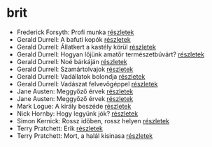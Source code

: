 # brit

- Frederick Forsyth: Profi munka [részletek](_details/Frederick%20Forsyth.md#id_775)
- Gerald Durrell: A bafuti kopók [részletek](_details/Gerald%20Durrell.md#id_862)
- Gerald Durrell: Állatkert a kastély körül [részletek](_details/Gerald%20Durrell.md#id_310)
- Gerald Durrell: Hogyan lőjünk amatőr természetbúvárt? [részletek](_details/Gerald%20Durrell.md#id_869)
- Gerald Durrell: Noé bárkáján [részletek](_details/Gerald%20Durrell.md#id_870)
- Gerald Durrell: Szamártolvajok [részletek](_details/Gerald%20Durrell.md#id_874)
- Gerald Durrell: Vadállatok bolondja [részletek](_details/Gerald%20Durrell.md#id_864)
- Gerald Durrell: Vadászat felvevőgéppel [részletek](_details/Gerald%20Durrell.md#id_863)
- Jane Austen: Meggyőző érvek [részletek](_details/Jane%20Austen.md#id_59)
- Jane Austen: Meggyőző érvek [részletek](_details/Jane%20Austen.md#id_996)
- Mark Logue: A király beszéde [részletek](_details/Mark%20Logue.md#id_298)
- Nick Hornby: Hogy legyünk jók? [részletek](_details/Nick%20Hornby.md#id_304)
- Simon Kernick: Rossz időben, rossz helyen [részletek](_details/Simon%20Kernick.md#id_1006)
- Terry Pratchett: Erik [részletek](_details/Terry%20Pratchett.md#id_699)
- Terry Pratchett: Mort, a halál kisinasa [részletek](_details/Terry%20Pratchett.md#id_762)